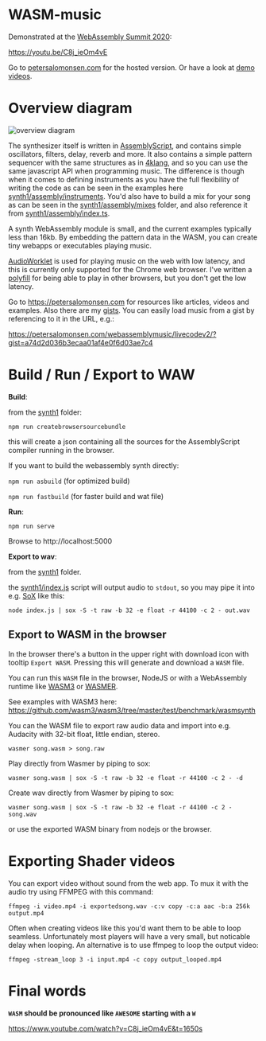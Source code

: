 WASM-music
==========

Demonstrated at the [WebAssembly Summit 2020](https://webassembly-summit.org):

https://youtu.be/C8j_ieOm4vE

Go to [petersalomonsen.com](https://petersalomonsen.com) for the hosted version. Or have a look at [demo videos](https://www.youtube.com/watch?v=C8j_ieOm4vE&list=PLv5wm4YuO4IxRDu1k8fSBVuUlULA8CRa7).

# Overview diagram

![overview diagram](overview.svg)

The synthesizer itself is written in [AssemblyScript](https://assemblyscript.org), and contains simple oscillators, filters, delay, reverb and more. It also contains a simple pattern sequencer with the same structures as in [4klang](../4klang/), and so you can use the same javascript API when programming music. The difference is though when it comes to defining instruments as you have the full flexibility of writing the code as can be seen in the examples here [synth1/assembly/instruments](synth1/assembly/instruments). You'd also have to build a mix for your song as can be seen in the [synth1/assembly/mixes](synth1/assembly/mixes) folder, and also reference it from [synth1/assembly/index.ts](synth1/assembly/index.ts).

A synth WebAssembly module is small, and the current examples typically less than 16kb. By embedding the pattern data in the WASM, you can create tiny webapps or executables playing music.

[AudioWorklet](https://developer.mozilla.org/en-US/docs/Web/API/AudioWorklet) is used for playing music on the web with low latency, and this is currently only supported for the Chrome web browser. I've written a [polyfill](audioworkletpolyfill.js) for being able to play in other browsers, but you don't get the low latency.

Go to https://petersalomonsen.com for resources like articles, videos and examples. Also there are  my [gists](https://gist.github.com/petersalomonsen). You can easily load music from a gist by referencing to it in the URL, e.g.:

https://petersalomonsen.com/webassemblymusic/livecodev2/?gist=a74d2d036b3ecaa01af4e0f6d03ae7c4

# Build / Run / Export to WAW

**Build**:

from the [synth1](synth1) folder:

`npm run createbrowsersourcebundle`

this will create a json containing all the sources for the AssemblyScript compiler running in the browser.

If you want to build the webassembly synth directly:

`npm run asbuild` (for optimized build)

`npm run fastbuild` (for faster build and wat file)

**Run**:

`npm run serve`

Browse to http://localhost:5000

**Export to wav**:

from the [synth1](synth1) folder.

the [synth1/index.js](synth1/index.js) script will output audio to `stdout`, so you may pipe it into e.g. [SoX]([sox](http://sox.sourceforge.net/)) like this:

`node index.js | sox -S -t raw -b 32 -e float -r 44100 -c 2 - out.wav`

## Export to WASM in the browser

In the browser there's a button in the upper right with download icon with tooltip `Export WASM`.
Pressing this will generate and download a `WASM` file.

You can run this `WASM` file in the browser, NodeJS or with a WebAssembly runtime like [WASM3](https://github.com/wasm3/wasm3) or [WASMER](https://wasmer.io/).

See examples with WASM3 here: https://github.com/wasm3/wasm3/tree/master/test/benchmark/wasmsynth

You can the WASM file to export raw audio data and import into e.g. Audacity with 32-bit float, little endian, stereo.

`wasmer song.wasm > song.raw`

Play directly from Wasmer by piping to sox:

`wasmer song.wasm | sox -S -t raw -b 32 -e float -r 44100 -c 2 - -d`

Create wav directly from Wasmer by piping to sox:

`wasmer song.wasm | sox -S -t raw -b 32 -e float -r 44100 -c 2 - song.wav`

or use the exported WASM binary from nodejs or the browser.

# Exporting Shader videos

You can export video without sound from the web app. To mux it with the audio try using FFMPEG with this command:

`ffmpeg -i video.mp4 -i exportedsong.wav -c:v copy -c:a aac -b:a 256k output.mp4`

Often when creating videos like this you'd want them to be able to loop seamless. Unfortunately most players will have a very small, but noticable delay when looping. An alternative is to use ffmpeg to loop the output video:

`ffmpeg -stream_loop 3 -i input.mp4 -c copy output_looped.mp4`

# Final words

**`WASM` should be pronounced like `AWESOME` starting with a `W`**

https://www.youtube.com/watch?v=C8j_ieOm4vE&t=1650s
